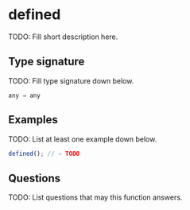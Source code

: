 # defined

TODO: Fill short description here.

## Type signature

TODO: Fill type signature down below.

```
any ⇒ any
```

## Examples

TODO: List at least one example down below.

```javascript
defined(); // ⇒ TODO
```

## Questions

TODO: List questions that may this function answers.

